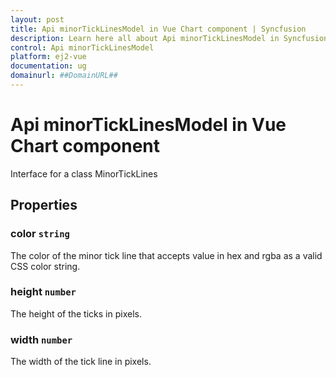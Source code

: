 ```yaml
---
layout: post
title: Api minorTickLinesModel in Vue Chart component | Syncfusion
description: Learn here all about Api minorTickLinesModel in Syncfusion Vue Chart component of Syncfusion Essential JS 2 and more.
control: Api minorTickLinesModel 
platform: ej2-vue
documentation: ug
domainurl: ##DomainURL##
---
```


# Api minorTickLinesModel in Vue Chart component

Interface for a class MinorTickLines

## Properties

### color `string`

The color of the minor tick line that accepts value in hex and rgba as a valid CSS color string.

### height `number`

The height of the ticks in pixels.

### width `number`

The width of the tick line in pixels.
